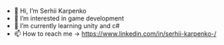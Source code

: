 - 👋 Hi, I’m Serhii Karpenko
- 👀 I’m interested in game development 
- 🌱 I’m currently learning unity and c#
- 📫 How to reach me -> https://www.linkedin.com/in/serhii-karpenko-/

<!---
SerhiiKarpenko/SerhiiKarpenko is a ✨ special ✨ repository because its `README.md` (this file) appears on your GitHub profile.
You can click the Preview link to take a look at your changes.
--->
